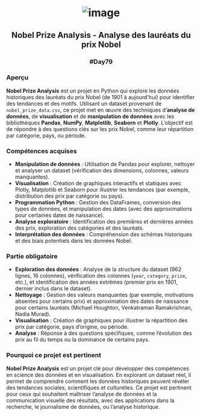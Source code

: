 # <p align="center"> ![image](https://github.com/user-attachments/assets/9d1cc291-e667-4ba6-976a-6b88f5a24776) </p>

## <p align="center"> Nobel Prize Analysis - Analyse des lauréats du prix Nobel </p>
### <p align="center"> #Day79 </p>

### Aperçu
**Nobel Prize Analysis** est un projet en Python qui explore les données historiques des lauréats du prix Nobel (de 1901 à aujourd'hui) pour identifier des tendances et des motifs. Utilisant un dataset provenant de `nobel_prize_data.csv`, ce projet met en œuvre des techniques d’**analyse de données**, de **visualisation** et de **manipulation de données** avec les bibliothèques **Pandas**, **NumPy**, **Matplotlib**, **Seaborn** et **Plotly**. L’objectif est de répondre à des questions clés sur les prix Nobel, comme leur répartition par catégorie, pays, ou période.

### Compétences acquises
- **Manipulation de données** : Utilisation de Pandas pour explorer, nettoyer et analyser un dataset (vérification des dimensions, colonnes, valeurs manquantes).
- **Visualisation** : Création de graphiques interactifs et statiques avec Plotly, Matplotlib et Seaborn pour illustrer les tendances (par exemple, distribution des prix par catégorie ou pays).
- **Programmation Python** : Gestion des DataFrames, conversion des types de données, et manipulation des dates (avec des approximations pour certaines dates de naissance).
- **Analyse exploratoire** : Identification des premières et dernières années des prix, exploration des catégories et des lauréats.
- **Interprétation des données** : Compréhension des schémas historiques et des biais potentiels dans les données Nobel.

### Partie obligatoire
- **Exploration des données** : Analyse de la structure du dataset (962 lignes, 16 colonnes), vérification des colonnes (`year`, `category`, `prize`, etc.), et identification des années extrêmes (premier prix en 1901, dernier inclus dans le dataset).
- **Nettoyage** : Gestion des valeurs manquantes (par exemple, motivations absentes pour certains prix) et approximation des dates de naissance pour certains lauréats (Michael Houghton, Venkatraman Ramakrishnan, Nadia Murad).
- **Visualisation** : Création de graphiques pour illustrer la répartition des prix par catégorie, pays d’origine, ou période.
- **Analyse** : Réponse à des questions spécifiques, comme l’évolution des prix au fil du temps ou la dominance de certains pays.

### Pourquoi ce projet est pertinent
**Nobel Prize Analysis** est un projet clé pour développer des compétences en science des données et en visualisation. En explorant un dataset réel, il permet de comprendre comment les données historiques peuvent révéler des tendances sociales, scientifiques et culturelles. Ce projet est pertinent pour ceux qui souhaitent maîtriser l’analyse de données et la communication visuelle des résultats, avec des applications dans la recherche, le journalisme de données, ou l’analyse historique.
